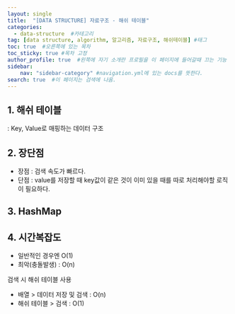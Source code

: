 ```yaml
---
layout: single
title:  "[DATA STRUCTURE] 자료구조 - 해쉬 테이블"
categories: 
  - data-structure  #카테고리
tag: [data structure, algorithm, 알고리즘, 자료구조, 해쉬테이블] #태그
toc: true  #오른쪽에 있는 목차
toc_sticky: true #목차 고정
author_profile: true  #왼쪽에 자기 소개란 프로필을 이 페이지에 들어갈때 끄는 기능
sidebar:
    nav: "sidebar-category" #navigation.yml에 있는 docs를 뜻한다.
search: true  #이 페이지는 검색에 나옴.
---
```

## 1. 해쉬 테이블
: Key, Value로 매핑하는 데이터 구조

## 2. 장단점
- 장점 : 검색 속도가 빠르다.
- 단점 : value를 저장할 때 key값이 같은 것이 이미 있을 때를 따로 처리해야할 로직이 필요하다.

## 3. HashMap

## 4. 시간복잡도
- 일반적인 경우엔 O(1)
- 최악(충돌발생) : O(n)

검색 시 해쉬 테이블 사용
- 배열 > 데이터 저장 및 검색 : O(n)
- 해쉬 테이블 > 검색 : O(1)